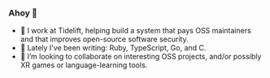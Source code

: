 ### Ahoy 🤝

- 🔭 I work at Tidelift, helping build a system that pays OSS maintainers and that improves open-source software security.
- 🌱 Lately I've been writing: Ruby, TypeScript, Go, and C.
- 👯 I’m looking to collaborate on interesting OSS projects, and/or possibly XR games or language-learning tools.
